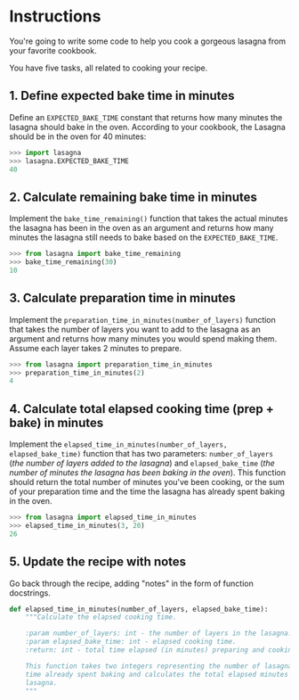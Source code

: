 # Instructions

You're going to write some code to help you cook a gorgeous lasagna from your favorite cookbook.

You have five tasks, all related to cooking your recipe.

## 1. Define expected bake time in minutes

Define an `EXPECTED_BAKE_TIME` constant that returns how many minutes the lasagna should bake in the oven.
According to your cookbook, the Lasagna should be in the oven for 40 minutes:

```python
>>> import lasagna
>>> lasagna.EXPECTED_BAKE_TIME
40
```

## 2. Calculate remaining bake time in minutes

Implement the `bake_time_remaining()` function that takes the actual minutes the lasagna has been in the oven as an argument and returns how many minutes the lasagna still needs to bake based on the `EXPECTED_BAKE_TIME`.

```python
>>> from lasagna import bake_time_remaining
>>> bake_time_remaining(30)
10
```

## 3. Calculate preparation time in minutes

Implement the `preparation_time_in_minutes(number_of_layers)` function that takes the number of layers you want to add to the lasagna as an argument and returns how many minutes you would spend making them.
Assume each layer takes 2 minutes to prepare.

```python
>>> from lasagna import preparation_time_in_minutes
>>> preparation_time_in_minutes(2)
4
```

## 4. Calculate total elapsed cooking time (prep + bake) in minutes

Implement the `elapsed_time_in_minutes(number_of_layers, elapsed_bake_time)` function that has two parameters: `number_of_layers` (_the number of layers added to the lasagna_) and `elapsed_bake_time` (_the number of minutes the lasagna has been baking in the oven_).
This function should return the total number of minutes you've been cooking, or the sum of your preparation time and the time the lasagna has already spent baking in the oven.

```python
>>> from lasagna import elapsed_time_in_minutes
>>> elapsed_time_in_minutes(3, 20)
26
```

## 5. Update the recipe with notes

Go back through the recipe, adding "notes" in the form of function docstrings.

```python
def elapsed_time_in_minutes(number_of_layers, elapsed_bake_time):
    """Calculate the elapsed cooking time.

    :param number_of_layers: int - the number of layers in the lasagna.
    :param elapsed_bake_time: int - elapsed cooking time.
    :return: int - total time elapsed (in minutes) preparing and cooking.

    This function takes two integers representing the number of lasagna layers and the
    time already spent baking and calculates the total elapsed minutes spent cooking the
    lasagna.
    """
```
